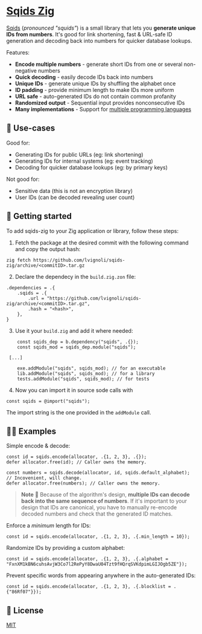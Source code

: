 # [Sqids Zig](https://sqids.org/zig)

[Sqids](https://sqids.org/zig) (*pronounced "squids"*) is a small library that lets you **generate unique IDs from numbers**. It's good for link shortening, fast & URL-safe ID generation and decoding back into numbers for quicker database lookups.

Features:

- **Encode multiple numbers** - generate short IDs from one or several non-negative numbers
- **Quick decoding** - easily decode IDs back into numbers
- **Unique IDs** - generate unique IDs by shuffling the alphabet once
- **ID padding** - provide minimum length to make IDs more uniform
- **URL safe** - auto-generated IDs do not contain common profanity
- **Randomized output** - Sequential input provides nonconsecutive IDs
- **Many implementations** - Support for [multiple programming languages](https://sqids.org/)

## 🧰 Use-cases

Good for:

- Generating IDs for public URLs (eg: link shortening)
- Generating IDs for internal systems (eg: event tracking)
- Decoding for quicker database lookups (eg: by primary keys)

Not good for:

- Sensitive data (this is not an encryption library)
- User IDs (can be decoded revealing user count)

## 🚀 Getting started

To add sqids-zig to your Zig application or library, follow these steps:

1. Fetch the package at the desired commit with the following command and copy the output hash:

```
zig fetch https://github.com/lvignoli/sqids-zig/archive/<commitID>.tar.gz
```

2. Declare the dependecy in the `build.zig.zon` file:

```zig
.dependencies = .{
    .sqids = .{
        .url = "https://github.com/lvignoli/sqids-zig/archive/<commitID>.tar.gz",
        .hash = "<hash>",
    },
}
```

3. Use it your `build.zig` and add it where needed:

```zig
    const sqids_dep = b.dependency("sqids", .{});
    const sqids_mod = sqids_dep.module("sqids");

 [...]
 
    exe.addModule("sqids", sqids_mod); // for an executable
    lib.addModule("sqids", sqids_mod); // for a library
    tests.addModule("sqids", sqids_mod); // for tests
```

4. Now you can import it in source sode calls with

```zig
const sqids = @import("sqids");
```

The import string is the one provided in the `addModule` call.

## 👩‍💻 Examples

Simple encode & decode:

```zig
const id = sqids.encode(allocator, .{1, 2, 3}, .{});
defer allocator.free(id); // Caller owns the memory.

const numbers = sqids.decode(allocator, id, sqids.default_alphabet); // Incovenient, will change.
defer allocator.free(numbers); // Caller owns the memory.
```

> **Note**
> 🚧 Because of the algorithm's design, **multiple IDs can decode back into the same sequence of numbers**. If it's important to your design that IDs are canonical, you have to manually re-encode decoded numbers and check that the generated ID matches.

Enforce a *minimum* length for IDs:

```zig
const id = sqids.encode(allocator, .{1, 2, 3}, .{.min_length = 10});
```

Randomize IDs by providing a custom alphabet:

```zig
const id = sqids.encode(allocator, .{1, 2, 3}, .{.alphabet = "FxnXM1kBN6cuhsAvjW3Co7l2RePyY8DwaU04Tzt9fHQrqSVKdpimLGIJOgb5ZE"});
```

Prevent specific words from appearing anywhere in the auto-generated IDs:

```zig
const id = sqids.encode(allocator, .{1, 2, 3}, .{.blocklist = .{"86Rf07"}});
```

## 📝 License

[MIT](LICENSE)
